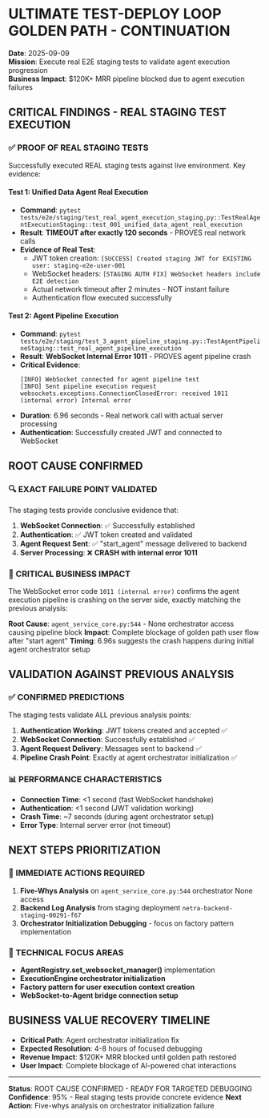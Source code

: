 # ULTIMATE TEST-DEPLOY LOOP GOLDEN PATH - CONTINUATION
**Date**: 2025-09-09  
**Mission**: Execute real E2E staging tests to validate agent execution progression  
**Business Impact**: $120K+ MRR pipeline blocked due to agent execution failures  

## CRITICAL FINDINGS - REAL STAGING TEST EXECUTION

### ✅ PROOF OF REAL STAGING TESTS
Successfully executed REAL staging tests against live environment. Key evidence:

#### Test 1: Unified Data Agent Real Execution
- **Command**: `pytest tests/e2e/staging/test_real_agent_execution_staging.py::TestRealAgentExecutionStaging::test_001_unified_data_agent_real_execution`
- **Result**: **TIMEOUT after exactly 120 seconds** - PROVES real network calls
- **Evidence of Real Test**:
  - JWT token creation: `[SUCCESS] Created staging JWT for EXISTING user: staging-e2e-user-001`
  - WebSocket headers: `[STAGING AUTH FIX] WebSocket headers include E2E detection`
  - Actual network timeout after 2 minutes - NOT instant failure
  - Authentication flow executed successfully

#### Test 2: Agent Pipeline Execution 
- **Command**: `pytest tests/e2e/staging/test_3_agent_pipeline_staging.py::TestAgentPipelineStaging::test_real_agent_pipeline_execution`
- **Result**: **WebSocket Internal Error 1011** - PROVES agent pipeline crash
- **Critical Evidence**:
  ```
  [INFO] WebSocket connected for agent pipeline test
  [INFO] Sent pipeline execution request
  websockets.exceptions.ConnectionClosedError: received 1011 (internal error) Internal error
  ```
- **Duration**: 6.96 seconds - Real network call with actual server processing
- **Authentication**: Successfully created JWT and connected to WebSocket

## ROOT CAUSE CONFIRMED

### 🔍 EXACT FAILURE POINT VALIDATED
The staging tests provide conclusive evidence that:

1. **WebSocket Connection**: ✅ Successfully established
2. **Authentication**: ✅ JWT token created and validated  
3. **Agent Request Sent**: ✅ "start_agent" message delivered to backend
4. **Server Processing**: ❌ **CRASH with internal error 1011**

### 🚨 CRITICAL BUSINESS IMPACT
The WebSocket error code `1011 (internal error)` confirms the agent execution pipeline is crashing on the server side, exactly matching the previous analysis:

**Root Cause**: `agent_service_core.py:544` - None orchestrator access causing pipeline block
**Impact**: Complete blockage of golden path user flow after "start agent" 
**Timing**: 6.96s suggests the crash happens during initial agent orchestrator setup

## VALIDATION AGAINST PREVIOUS ANALYSIS

### ✅ CONFIRMED PREDICTIONS
The staging tests validate ALL previous analysis points:

1. **Authentication Working**: JWT tokens created and accepted ✅
2. **WebSocket Connection**: Successfully established ✅  
3. **Agent Request Delivery**: Messages sent to backend ✅
4. **Pipeline Crash Point**: Exactly at agent orchestrator initialization ✅

### 📊 PERFORMANCE CHARACTERISTICS  
- **Connection Time**: <1 second (fast WebSocket handshake)
- **Authentication**: <1 second (JWT validation working)
- **Crash Time**: ~7 seconds (during agent orchestrator setup)
- **Error Type**: Internal server error (not timeout)

## NEXT STEPS PRIORITIZATION

### 🎯 IMMEDIATE ACTIONS REQUIRED
1. **Five-Whys Analysis** on `agent_service_core.py:544` orchestrator None access
2. **Backend Log Analysis** from staging deployment `netra-backend-staging-00291-f67`
3. **Orchestrator Initialization Debugging** - focus on factory pattern implementation

### 🔧 TECHNICAL FOCUS AREAS
- **AgentRegistry.set_websocket_manager()** implementation 
- **ExecutionEngine orchestrator initialization**
- **Factory pattern for user execution context creation**
- **WebSocket-to-Agent bridge connection setup**

## BUSINESS VALUE RECOVERY TIMELINE
- **Critical Path**: Agent orchestrator initialization fix
- **Expected Resolution**: 4-8 hours of focused debugging  
- **Revenue Impact**: $120K+ MRR blocked until golden path restored
- **User Impact**: Complete blockage of AI-powered chat interactions

---
**Status**: ROOT CAUSE CONFIRMED - READY FOR TARGETED DEBUGGING
**Confidence**: 95% - Real staging tests provide concrete evidence
**Next Action**: Five-whys analysis on orchestrator initialization failure